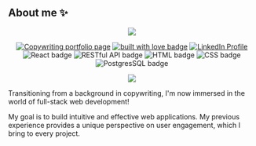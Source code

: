 ## About me ✨
<p align="center">
<a href="https://courcollabs.com/"><img src="https://readme-typing-svg.demolab.com/?lines=Hi+I'm+Courey!+Nice+to+meet+you&font=Dancing+Script&size=40&center=true&width=550&height=70&color=blue"/></a>

</p>

<p align="center">
  <a href="https://courcollabs.com/" target="_blank" rel="noopener"><img alt="Copywriting portfolio page" src="https://img.shields.io/badge/my%20corporate-portfolio-61DAFB?style=flat" /></a>
  <a href="https://github.com/courjimen" target="_blank" rel="noopener noreferrer"><img src="https://img.shields.io/badge/built_with-love-red" alt="built with love badge" /></a>
  <a href="https://linkedin.com/in/coureyjimenez" target="_blank" rel="noopener noreferrer"><img src="https://img.shields.io/badge/connect_on-LinkedIn-yellow" alt="LinkedIn Profile" /></a>
<br/>
<a><img src="https://img.shields.io/badge/proficient-React-green" alt="React badge" /></a>
<a><img src="https://img.shields.io/badge/proficient-REST_API-blueviolet" alt="RESTful API badge" /></a>
<a><img src="http://img.shields.io/badge/advanced-HTML-pink" alt="HTML badge"/></a>
<a><img src="https://img.shields.io/badge/advanced-CSS-orange.svg?style=flat" alt="CSS badge" /></a>
<a><img src="https://img.shields.io/badge/proficient-PostgreSQL-blue" alt="PostgresSQL badge"/></a> 
</p>

<div align="center">
<picture align="center">
<source
  srcset="https://github-readme-stats.vercel.app/api?username=courjimen&show_icons=true&title_color=B67233&bg_color=000000&text_color=FF8C00&icon_color=FFD700&hide_border=true&langs_count=8"
  media="(prefers-color-scheme: dark)"
/>
<source
  srcset="https://github-readme-stats.vercel.app/api?username=courjimen&show_icons=true&title_color=FF8C00&bg_color=000000&text_color=FF8C00&icon_color=FFD700&hide_border=true&langs_count=8"
  media="(prefers-color-scheme: dark)"
/>
<img src="https://github-readme-stats.vercel.app/api?username=courjimen&show_icons=github" />
</picture>
</div>

Transitioning from a background in copywriting, I'm now immersed in the world of full-stack web development! 

My goal is to build intuitive and effective web applications. My previous experience provides a unique perspective on user engagement, which I bring to every project.
